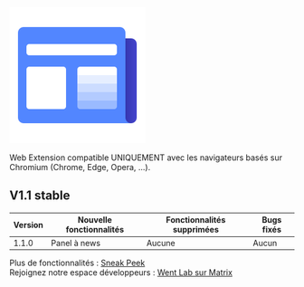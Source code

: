 ![Logo](./icons/news-240.png "image")

Web Extension compatible UNIQUEMENT avec les navigateurs basés sur Chromium (Chrome, Edge, Opera, ...). <br>

V1.1 stable
------------
| Version | Nouvelle fonctionnalités | Fonctionnalités supprimées | Bugs fixés |
|-|-|-|-|
| 1.1.0   | Panel à news | Aucune | Aucun |

Plus de fonctionnalités : [Sneak Peek](https://github.com/went-lab/actuality-feed/projects/1)
<br>
Rejoignez notre espace développeurs : [Went Lab sur Matrix](https://matrix.to/#/!lxcPRdYLgtJDHXJlWo:matrix.org?via=matrix.org)
